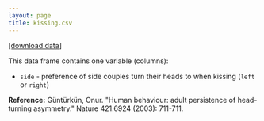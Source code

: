 ```yaml
---
layout: page
title: kissing.csv
---
```


<a href="kissing.csv" download="kissing.csv">
[download data]
</a>

This data frame contains one variable (columns):

* `side` - preference of side couples turn their heads to when kissing (`left` or `right`)

**Reference:**
Güntürkün, Onur. "Human behaviour: adult persistence of head-turning asymmetry." Nature 421.6924 (2003): 711-711.